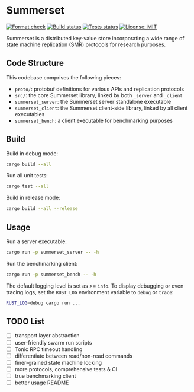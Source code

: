 # Summerset

[![Format check](https://github.com/josehu07/summerset/actions/workflows/format.yml/badge.svg)](https://github.com/josehu07/summerset/actions?query=josehu07%3Aformat)
[![Build status](https://github.com/josehu07/summerset/actions/workflows/build.yml/badge.svg)](https://github.com/josehu07/summerset/actions?query=josehu07%3Abuild)
[![Tests status](https://github.com/josehu07/summerset/actions/workflows/tests.yml/badge.svg)](https://github.com/josehu07/summerset/actions?query=josehu07%3Atests)
[![License: MIT](https://img.shields.io/badge/License-MIT-blue.svg)](https://opensource.org/licenses/MIT)

Summerset is a distributed key-value store incorporating a wide range of state machine replication (SMR) protocols for research purposes.

## Code Structure

This codebase comprises the following pieces:

* `proto/`: protobuf definitions for various APIs and replication protocols
* `src/`: the core Summerset library, linked by both `_server` and `_client`
* `summerset_server`: the Summerset server standalone executable
* `summerset_client`: the Summerset client-side library, linked by all client executables
* `summerset_bench`: a client executable for benchmarking purposes

## Build

Build in debug mode:

```bash
cargo build --all
```

Run all unit tests:

```bash
cargo test --all
```

Build in release mode:

```bash
cargo build --all --release
```

## Usage

Run a server executable:

```bash
cargo run -p summerset_server -- -h
```

Run the benchmarking client:

```bash
cargo run -p summerset_bench -- -h
```

The default logging level is set as >= `info`. To display debugging or even tracing logs, set the `RUST_LOG` environment variable to `debug` or `trace`:

```bash
RUST_LOG=debug cargo run ...
```

## TODO List

* [ ] transport layer abstraction
* [ ] user-friendly swarm run scripts
* [ ] Tonic RPC timeout handling
* [ ] differentiate between read/non-read commands
* [ ] finer-grained state machine locking
* [ ] more protocols, comprehensive tests & CI
* [ ] true benchmarking client
* [ ] better usage README
